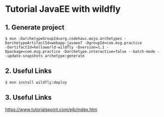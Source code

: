 # Tutorial JavaEE with wildfly

## 1. Generate project

```
$ mvn -DarchetypeGroupId=org.codehaus.mojo.archetypes -DarchetypeArtifactId=webapp-javaee7 -DgroupId=com.msg.practice 
-DartifactId=helloworld-wildfly -Dversion=1.1 -Dpackage=com.msg.practice -Darchetype.interactive=false --batch-mode --update-snapshots archetype:generate
```

## 2. Useful Links
```
$ mvn install wildfly:deploy
```

## 3. Useful Links
https://www.tutorialspoint.com/ejb/index.htm
